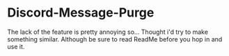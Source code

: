 # Discord-Message-Purge
The lack of the feature is pretty annoying so... Thought i'd try to make something similar. Although be sure to read ReadMe before you hop in and use it.
